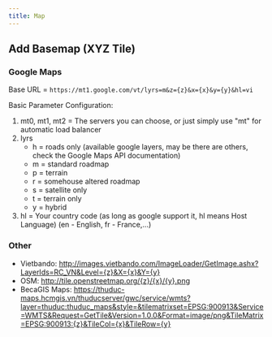 ```yaml
---
title: Map
---
```


## Add Basemap (XYZ Tile)
### Google Maps

Base URL = `https://mt1.google.com/vt/lyrs=m&z={z}&x={x}&y={y}&hl=vi`

Basic Parameter Configuration:
1. mt0, mt1, mt2 = The servers you can choose, or just simply use "mt" for automatic load balancer
2. lyrs
   - h = roads only (available google layers, may be there are others, check the Google Maps API documentation)
   - m = standard roadmap
   - p = terrain
   - r = somehouse altered roadmap
   - s = satellite only
   - t = terrain only
   - y = hybrid
3. hl = Your country code (as long as google support it, hl means Host Language) (en - English, fr - France,...)

### Other

- Vietbando: http://images.vietbando.com/ImageLoader/GetImage.ashx?LayerIds=RC_VN&Level={z}&X={x}&Y={y}
- OSM: http://tile.openstreetmap.org/{z}/{x}/{y}.png
- BecaGIS Maps: https://thuduc-maps.hcmgis.vn/thuducserver/gwc/service/wmts?layer=thuduc:thuduc_maps&style=&tilematrixset=EPSG:900913&Service=WMTS&Request=GetTile&Version=1.0.0&Format=image/png&TileMatrix=EPSG:900913:{z}&TileCol={x}&TileRow={y}
